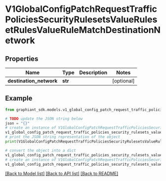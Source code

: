 # V1GlobalConfigPatchRequestTrafficPoliciesSecurityRulesetsValueRulesetRulesValueRuleMatchDestinationNetwork


## Properties

Name | Type | Description | Notes
------------ | ------------- | ------------- | -------------
**destination_network** | **str** |  | [optional] 

## Example

```python
from graphiant_sdk.models.v1_global_config_patch_request_traffic_policies_security_rulesets_value_ruleset_rules_value_rule_match_destination_network import V1GlobalConfigPatchRequestTrafficPoliciesSecurityRulesetsValueRulesetRulesValueRuleMatchDestinationNetwork

# TODO update the JSON string below
json = "{}"
# create an instance of V1GlobalConfigPatchRequestTrafficPoliciesSecurityRulesetsValueRulesetRulesValueRuleMatchDestinationNetwork from a JSON string
v1_global_config_patch_request_traffic_policies_security_rulesets_value_ruleset_rules_value_rule_match_destination_network_instance = V1GlobalConfigPatchRequestTrafficPoliciesSecurityRulesetsValueRulesetRulesValueRuleMatchDestinationNetwork.from_json(json)
# print the JSON string representation of the object
print(V1GlobalConfigPatchRequestTrafficPoliciesSecurityRulesetsValueRulesetRulesValueRuleMatchDestinationNetwork.to_json())

# convert the object into a dict
v1_global_config_patch_request_traffic_policies_security_rulesets_value_ruleset_rules_value_rule_match_destination_network_dict = v1_global_config_patch_request_traffic_policies_security_rulesets_value_ruleset_rules_value_rule_match_destination_network_instance.to_dict()
# create an instance of V1GlobalConfigPatchRequestTrafficPoliciesSecurityRulesetsValueRulesetRulesValueRuleMatchDestinationNetwork from a dict
v1_global_config_patch_request_traffic_policies_security_rulesets_value_ruleset_rules_value_rule_match_destination_network_from_dict = V1GlobalConfigPatchRequestTrafficPoliciesSecurityRulesetsValueRulesetRulesValueRuleMatchDestinationNetwork.from_dict(v1_global_config_patch_request_traffic_policies_security_rulesets_value_ruleset_rules_value_rule_match_destination_network_dict)
```
[[Back to Model list]](../README.md#documentation-for-models) [[Back to API list]](../README.md#documentation-for-api-endpoints) [[Back to README]](../README.md)


